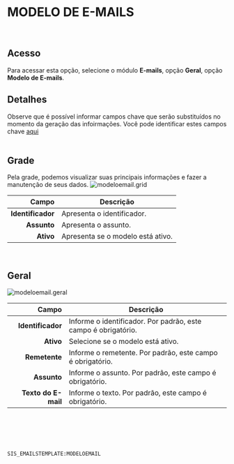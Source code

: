 # MODELO DE E-MAILS
<br>

## Acesso
Para acessar esta opção, selecione o módulo **E-mails**, opção **Geral**, opção **Modelo de E-mails**.
<br>

## Detalhes
Observe que é possível informar campos chave  que serão substituídos no momento da geração das infoirmações.
Você pode identificar estes campos chave [aqui](/geral/camposchave.md)
<br>
<br>

## Grade
Pela grade, podemos visualizar suas principais informações e fazer a manutenção de seus dados.
![modeloemail.grid](https://raw.githubusercontent.com/netforcews/docs-siscom/master/e-mails/imagens/modeloemail.grid.png)

Campo | Descrição
--:|---
**Identificador** | Apresenta o identificador.
**Assunto** | Apresenta o assunto.
**Ativo** | Apresenta se o modelo está ativo.
<br>

## Geral
![modeloemail.geral](https://raw.githubusercontent.com/netforcews/docs-siscom/master/e-mails/imagens/modeloemail.geral.png)

Campo | Descrição
--:|---
**Identificador** | Informe o identificador. Por padrão, este campo é obrigatório.
**Ativo** | Selecione se o modelo está ativo.
**Remetente** | Informe o remetente. Por padrão, este campo é obrigatório.
**Assunto** | Informe o assunto. Por padrão, este campo é obrigatório.
**Texto do E-mail** | Informe o texto. Por padrão, este campo é obrigatório.
<br>
<br>
<br>
<br>

```SIS_EMAILSTEMPLATE:MODELOEMAIL```
